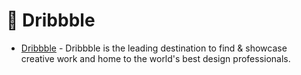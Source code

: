 # 🏀 Dribbble 
- [Dribbble](https://dribbble.com/) - Dribbble is the leading destination to find & showcase creative work and home to the world's best design professionals. 